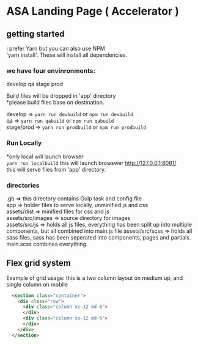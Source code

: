 
# ASA Landing Page ( Accelerator )

## getting started
i prefer Yarn but you can also use NPM  
'yarn install'.  These will install all dependencies. 


### we have four envinronments:
develop
qa
stage
prod

Build files will be dropped in 'app' directory  
*please build files base on destination.  

develop => `yarn run devbuild` or `npm run devbuild`  
qa => `yarn run qabuild` or `npm run qabuild`  
stage/prod => `yarn run prodbuild` or `npm run prodbuild`

### Run Locally
*only local will launch browser  
`yarn run localbuild` 
this will launch browswer http://127.0.0.1:8081/  
this will serve files from 'app' directory.


### directories
.gb => this directory contains Gulp task and config file  
app => holder files to serve locally, unminified js and css  
assets/dist => minified files for css and js  
assets/src/images => source directory for images  
assets/src/js => holds all js files, everything has been split up into multiple components, but all combined into main.js file 
assets/src/scss => holds all sass files, sass has been seperated into components, pages and partials. main.scss combines everything.


## Flex grid system
Example of grid usage: 
this is a two column layout on medium up, and single column on mobile 

```html
  <section class="container">
    <div class="row">
      <div class="column xs-12 md-6">
      </div>
      <div class="column xs-12 md-6">
      </div>
    </div>
  </section>
```

